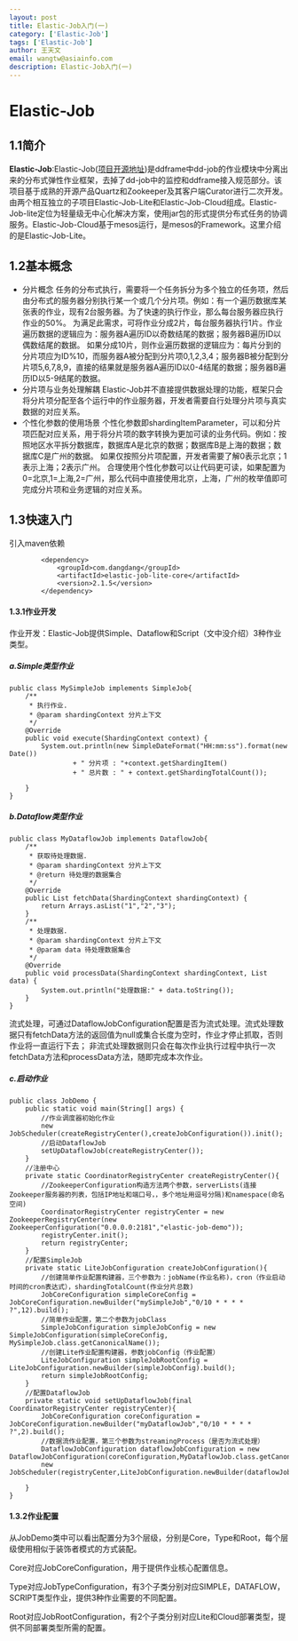 ```yaml
---
layout: post
title: Elastic-Job入门(一)
category: ['Elastic-Job']
tags: ['Elastic-Job']
author: 王天文
email: wangtw@asiainfo.com
description: Elastic-Job入门(一)
---
```


# Elastic-Job

## 1.1简介

**Elastic-Job**:Elastic-Job([项目开源地址](https://github.com/elasticjob))是ddframe中dd-job的作业模块中分离出来的分布式弹性作业框架，去掉了dd-job中的监控和ddframe接入规范部分。该项目基于成熟的开源产品Quartz和Zookeeper及其客户端Curator进行二次开发。由两个相互独立的子项目Elastic-Job-Lite和Elastic-Job-Cloud组成。Elastic-Job-lite定位为轻量级无中心化解决方案，使用jar包的形式提供分布式任务的协调服务。Elastic-Job-Cloud基于mesos运行，是mesos的Framework。这里介绍的是Elastic-Job-Lite。

## 1.2基本概念

* 分片概念
  任务的分布式执行，需要将一个任务拆分为多个独立的任务项，然后由分布式的服务器分别执行某一个或几个分片项。例如：有一个遍历数据库某张表的作业，现有2台服务器。为了快速的执行作业，那么每台服务器应执行作业的50%。 为满足此需求，可将作业分成2片，每台服务器执行1片。作业遍历数据的逻辑应为：服务器A遍历ID以奇数结尾的数据；服务器B遍历ID以偶数结尾的数据。 如果分成10片，则作业遍历数据的逻辑应为：每片分到的分片项应为ID%10，而服务器A被分配到分片项0,1,2,3,4；服务器B被分配到分片项5,6,7,8,9，直接的结果就是服务器A遍历ID以0-4结尾的数据；服务器B遍历ID以5-9结尾的数据。
* 分片项与业务处理解耦
  Elastic-Job并不直接提供数据处理的功能，框架只会将分片项分配至各个运行中的作业服务器，开发者需要自行处理分片项与真实数据的对应关系。
* 个性化参数的使用场景
  个性化参数即shardingItemParameter，可以和分片项匹配对应关系，用于将分片项的数字转换为更加可读的业务代码。例如：按照地区水平拆分数据库，数据库A是北京的数据；数据库B是上海的数据；数据库C是广州的数据。 如果仅按照分片项配置，开发者需要了解0表示北京；1表示上海；2表示广州。 合理使用个性化参数可以让代码更可读，如果配置为0=北京,1=上海,2=广州，那么代码中直接使用北京，上海，广州的枚举值即可完成分片项和业务逻辑的对应关系。

## 1.3快速入门

引入maven依赖

```
        <dependency>
            <groupId>com.dangdang</groupId>
            <artifactId>elastic-job-lite-core</artifactId>
            <version>2.1.5</version>
        </dependency>
```

#### 1.3.1作业开发

作业开发：Elastic-Job提供Simple、Dataflow和Script（文中没介绍）3种作业类型。

##### a.Simple类型作业

```
public class MySimpleJob implements SimpleJob{
    /**
     * 执行作业.
     * @param shardingContext 分片上下文
     */
    @Override
    public void execute(ShardingContext context) {
        System.out.println(new SimpleDateFormat("HH:mm:ss").format(new Date())
                + " 分片项 : "+context.getShardingItem()
                + " 总片数 : " + context.getShardingTotalCount());

    }
}
```

##### b.Dataflow类型作业

```
public class MyDataflowJob implements DataflowJob{
    /**
     * 获取待处理数据.
     * @param shardingContext 分片上下文
     * @return 待处理的数据集合
     */
    @Override
    public List fetchData(ShardingContext shardingContext) {
        return Arrays.asList("1","2","3");
    }
    /**
     * 处理数据.
     * @param shardingContext 分片上下文
     * @param data 待处理数据集合
     */
    @Override
    public void processData(ShardingContext shardingContext, List data) {
        System.out.println("处理数据:" + data.toString());
    }
}
```

流式处理，可通过DataflowJobConfiguration配置是否为流式处理。流式处理数据只有fetchData方法的返回值为null或集合长度为空时，作业才停止抓取，否则作业将一直运行下去； 非流式处理数据则只会在每次作业执行过程中执行一次fetchData方法和processData方法，随即完成本次作业。

##### c.启动作业

```
public class JobDemo {
    public static void main(String[] args) {
    	//作业调度器初始化作业
        new JobScheduler(createRegistryCenter(),createJobConfiguration()).init();
        //启动DataflowJob
        setUpDataflowJob(createRegistryCenter());
    }
    //注册中心
    private static CoordinatorRegistryCenter createRegistryCenter(){
    	//ZookeeperConfiguration构造方法两个参数，serverLists(连接Zookeeper服务器的列表，包括IP地址和端口号，，多个地址用逗号分隔)和namespace(命名空间)
        CoordinatorRegistryCenter registryCenter = new ZookeeperRegistryCenter(new ZookeeperConfiguration("0.0.0.0:2181","elastic-job-demo"));
        registryCenter.init();
        return registryCenter;
    }
    //配置SimpleJob
    private static LiteJobConfiguration createJobConfiguration(){
    	//创建简单作业配置构建器，三个参数为：jobName(作业名称)，cron（作业启动时间的cron表达式），shardingTotalCount(作业分片总数)
        JobCoreConfiguration simpleCoreConfig = JobCoreConfiguration.newBuilder("mySimpleJob","0/10 * * * * ?",12).build();
        //简单作业配置，第二个参数为jobClass
        SimpleJobConfiguration simpleJobConfig = new SimpleJobConfiguration(simpleCoreConfig, MySimpleJob.class.getCanonicalName());
   		//创建Lite作业配置构建器，参数jobConfig（作业配置）
        LiteJobConfiguration simpleJobRootConfig = LiteJobConfiguration.newBuilder(simpleJobConfig).build();
        return simpleJobRootConfig;
    }
    //配置DataflowJob
    private static void setUpDataflowJob(final CoordinatorRegistryCenter registryCenter){
        JobCoreConfiguration coreConfiguration = JobCoreConfiguration.newBuilder("myDataflowJob","0/10 * * * * ?",2).build();
        //数据流作业配置，第三个参数为streamingProcess（是否为流式处理）
        DataflowJobConfiguration dataflowJobConfiguration = new DataflowJobConfiguration(coreConfiguration,MyDataflowJob.class.getCanonicalName(),true);
        new JobScheduler(registryCenter,LiteJobConfiguration.newBuilder(dataflowJobConfiguration).build()).init();

    }
}
```

#### 1.3.2作业配置

从JobDemo类中可以看出配置分为3个层级，分别是Core，Type和Root，每个层级使用相似于装饰者模式的方式装配。

Core对应JobCoreConfiguration，用于提供作业核心配置信息。

Type对应JobTypeConfiguration，有3个子类分别对应SIMPLE，DATAFLOW，SCRIPT类型作业，提供3种作业需要的不同配置。

Root对应JobRootConfiguration，有2个子类分别对应Lite和Cloud部署类型，提供不同部署类型所需的配置。